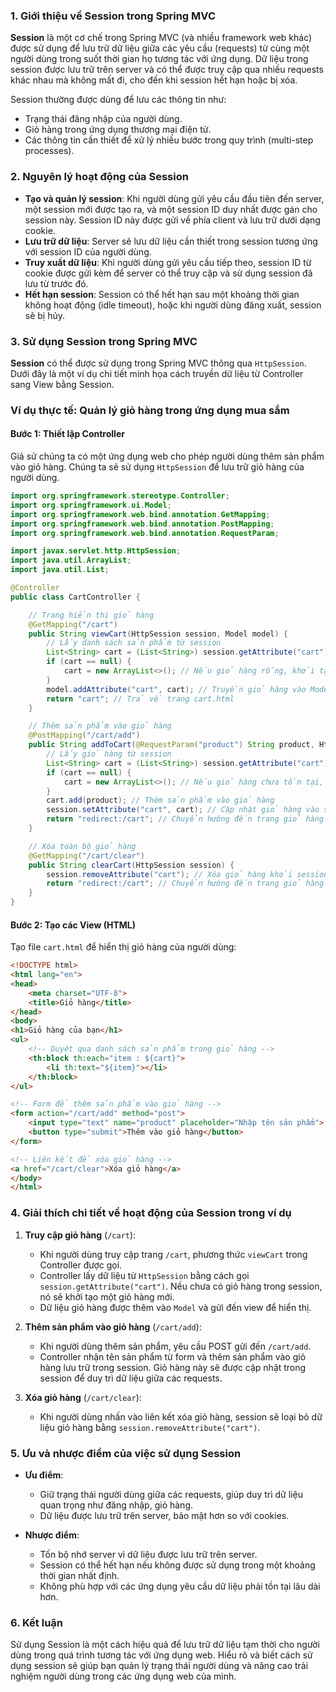 ### **1. Giới thiệu về Session trong Spring MVC**

**Session** là một cơ chế trong Spring MVC (và nhiều framework web khác) được sử dụng để lưu trữ dữ liệu giữa các yêu cầu (requests) từ cùng một người dùng trong suốt thời gian họ tương tác với ứng dụng. Dữ liệu trong session được lưu trữ trên server và có thể được truy cập qua nhiều requests khác nhau mà không mất đi, cho đến khi session hết hạn hoặc bị xóa.

Session thường được dùng để lưu các thông tin như:
- Trạng thái đăng nhập của người dùng.
- Giỏ hàng trong ứng dụng thương mại điện tử.
- Các thông tin cần thiết để xử lý nhiều bước trong quy trình (multi-step processes).

### **2. Nguyên lý hoạt động của Session**

- **Tạo và quản lý session**: Khi người dùng gửi yêu cầu đầu tiên đến server, một session mới được tạo ra, và một session ID duy nhất được gán cho session này. Session ID này được gửi về phía client và lưu trữ dưới dạng cookie.
- **Lưu trữ dữ liệu**: Server sẽ lưu dữ liệu cần thiết trong session tương ứng với session ID của người dùng.
- **Truy xuất dữ liệu**: Khi người dùng gửi yêu cầu tiếp theo, session ID từ cookie được gửi kèm để server có thể truy cập và sử dụng session đã lưu từ trước đó.
- **Hết hạn session**: Session có thể hết hạn sau một khoảng thời gian không hoạt động (idle timeout), hoặc khi người dùng đăng xuất, session sẽ bị hủy.

### **3. Sử dụng Session trong Spring MVC**

**Session** có thể được sử dụng trong Spring MVC thông qua `HttpSession`. Dưới đây là một ví dụ chi tiết minh họa cách truyền dữ liệu từ Controller sang View bằng Session.

### **Ví dụ thực tế: Quản lý giỏ hàng trong ứng dụng mua sắm**

#### **Bước 1: Thiết lập Controller**

Giả sử chúng ta có một ứng dụng web cho phép người dùng thêm sản phẩm vào giỏ hàng. Chúng ta sẽ sử dụng `HttpSession` để lưu trữ giỏ hàng của người dùng.

```java
import org.springframework.stereotype.Controller;
import org.springframework.ui.Model;
import org.springframework.web.bind.annotation.GetMapping;
import org.springframework.web.bind.annotation.PostMapping;
import org.springframework.web.bind.annotation.RequestParam;

import javax.servlet.http.HttpSession;
import java.util.ArrayList;
import java.util.List;

@Controller
public class CartController {

    // Trang hiển thị giỏ hàng
    @GetMapping("/cart")
    public String viewCart(HttpSession session, Model model) {
        // Lấy danh sách sản phẩm từ session
        List<String> cart = (List<String>) session.getAttribute("cart");
        if (cart == null) {
            cart = new ArrayList<>(); // Nếu giỏ hàng rỗng, khởi tạo giỏ hàng mới
        }
        model.addAttribute("cart", cart); // Truyền giỏ hàng vào Model để hiển thị trên View
        return "cart"; // Trả về trang cart.html
    }

    // Thêm sản phẩm vào giỏ hàng
    @PostMapping("/cart/add")
    public String addToCart(@RequestParam("product") String product, HttpSession session) {
        // Lấy giỏ hàng từ session
        List<String> cart = (List<String>) session.getAttribute("cart");
        if (cart == null) {
            cart = new ArrayList<>(); // Nếu giỏ hàng chưa tồn tại, khởi tạo giỏ hàng mới
        }
        cart.add(product); // Thêm sản phẩm vào giỏ hàng
        session.setAttribute("cart", cart); // Cập nhật giỏ hàng vào session
        return "redirect:/cart"; // Chuyển hướng đến trang giỏ hàng
    }

    // Xóa toàn bộ giỏ hàng
    @GetMapping("/cart/clear")
    public String clearCart(HttpSession session) {
        session.removeAttribute("cart"); // Xóa giỏ hàng khỏi session
        return "redirect:/cart"; // Chuyển hướng đến trang giỏ hàng
    }
}
```

#### **Bước 2: Tạo các View (HTML)**

Tạo file `cart.html` để hiển thị giỏ hàng của người dùng:

```html
<!DOCTYPE html>
<html lang="en">
<head>
    <meta charset="UTF-8">
    <title>Giỏ hàng</title>
</head>
<body>
<h1>Giỏ hàng của bạn</h1>
<ul>
    <!-- Duyệt qua danh sách sản phẩm trong giỏ hàng -->
    <th:block th:each="item : ${cart}">
        <li th:text="${item}"></li>
    </th:block>
</ul>

<!-- Form để thêm sản phẩm vào giỏ hàng -->
<form action="/cart/add" method="post">
    <input type="text" name="product" placeholder="Nhập tên sản phẩm">
    <button type="submit">Thêm vào giỏ hàng</button>
</form>

<!-- Liên kết để xóa giỏ hàng -->
<a href="/cart/clear">Xóa giỏ hàng</a>
</body>
</html>
```

### **4. Giải thích chi tiết về hoạt động của Session trong ví dụ**

1. **Truy cập giỏ hàng** (`/cart`):
    - Khi người dùng truy cập trang `/cart`, phương thức `viewCart` trong Controller được gọi.
    - Controller lấy dữ liệu từ `HttpSession` bằng cách gọi `session.getAttribute("cart")`. Nếu chưa có giỏ hàng trong session, nó sẽ khởi tạo một giỏ hàng mới.
    - Dữ liệu giỏ hàng được thêm vào `Model` và gửi đến view để hiển thị.

2. **Thêm sản phẩm vào giỏ hàng** (`/cart/add`):
    - Khi người dùng thêm sản phẩm, yêu cầu POST gửi đến `/cart/add`.
    - Controller nhận tên sản phẩm từ form và thêm sản phẩm vào giỏ hàng lưu trữ trong session. Giỏ hàng này sẽ được cập nhật trong session để duy trì dữ liệu giữa các requests.

3. **Xóa giỏ hàng** (`/cart/clear`):
    - Khi người dùng nhấn vào liên kết xóa giỏ hàng, session sẽ loại bỏ dữ liệu giỏ hàng bằng `session.removeAttribute("cart")`.

### **5. Ưu và nhược điểm của việc sử dụng Session**

- **Ưu điểm**:
    - Giữ trạng thái người dùng giữa các requests, giúp duy trì dữ liệu quan trọng như đăng nhập, giỏ hàng.
    - Dữ liệu được lưu trữ trên server, bảo mật hơn so với cookies.

- **Nhược điểm**:
    - Tốn bộ nhớ server vì dữ liệu được lưu trữ trên server.
    - Session có thể hết hạn nếu không được sử dụng trong một khoảng thời gian nhất định.
    - Không phù hợp với các ứng dụng yêu cầu dữ liệu phải tồn tại lâu dài hơn.

### **6. Kết luận**

Sử dụng Session là một cách hiệu quả để lưu trữ dữ liệu tạm thời cho người dùng trong quá trình tương tác với ứng dụng web. Hiểu rõ và biết cách sử dụng session sẽ giúp bạn quản lý trạng thái người dùng và nâng cao trải nghiệm người dùng trong các ứng dụng web của mình.